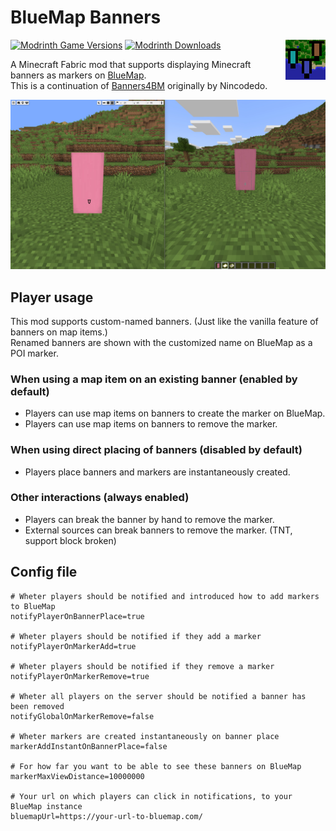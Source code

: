 # BlueMap Banners

[![Modrinth Game Versions](https://img.shields.io/modrinth/game-versions/rx2aSILw?logo=modrinth&style=for-the-badge)](https://modrinth.com/mod/bluemap-banners)
[![Modrinth Downloads](https://img.shields.io/modrinth/dt/rx2aSILw?color=blue&logo=modrinth&style=for-the-badge)](https://modrinth.com/mod/bluemap-banners)
<img align="right" src="src/main/resources/assets/bluemap-banners/icon.png" alt="BlueMap Banners Icon">

A Minecraft Fabric mod that supports displaying Minecraft banners as markers on [BlueMap](https://github.com/BlueMap-Minecraft/BlueMap).  
This is a continuation of [Banners4BM](https://github.com/Nincodedo/Banners4BM) originally by Nincodedo.

![BlueMap Banners usage overview](img/overview.jpeg)

## Player usage
This mod supports custom-named banners. (Just like the vanilla feature of banners on map items.)  
Renamed banners are shown with the customized name on BlueMap as a POI marker.

### When using a map item on an existing banner (enabled by default)
* Players can use map items on banners to create the marker on BlueMap.  
* Players can use map items on banners to remove the marker.  

### When using direct placing of banners (disabled by default)
* Players place banners and markers are instantaneously created.

### Other interactions (always enabled)
* Players can break the banner by hand to remove the marker.  
* External sources can break banners to remove the marker. (TNT, support block broken)

## Config file
``` properties
# Wheter players should be notified and introduced how to add markers to BlueMap
notifyPlayerOnBannerPlace=true

# Wheter players should be notified if they add a marker
notifyPlayerOnMarkerAdd=true

# Wheter players should be notified if they remove a marker
notifyPlayerOnMarkerRemove=true

# Wheter all players on the server should be notified a banner has been removed
notifyGlobalOnMarkerRemove=false

# Wheter markers are created instantaneously on banner place
markerAddInstantOnBannerPlace=false

# For how far you want to be able to see these banners on BlueMap
markerMaxViewDistance=10000000

# Your url on which players can click in notifications, to your BlueMap instance 
bluemapUrl=https://your-url-to-bluemap.com/
```


